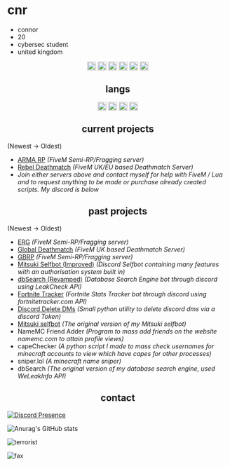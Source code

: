 <h1>cnr</h1>

- connor
- 20
- cybersec student
- united kingdom

<p align="center">
<a href="https://twitter.com/c123786/" target="blank"><img align="center" src="https://cdn.jsdelivr.net/npm/simple-icons@3.0.1/icons/twitter.svg" alt="twitter" height="20" width="20" /></a>
  <a href="https://instagr.am/connuhs/" target="blank"><img align="center" src="https://cdn.jsdelivr.net/npm/simple-icons@3.0.1/icons/instagram.svg" alt="instagram" height="20" width="20" /></a>
<a href="https://github.com/terrorist/" target="blank"><img align="center" src="https://cdn.jsdelivr.net/npm/simple-icons@3.0.1/icons/github.svg" alt="github" height="20" width="20" /></a>
<a href="https://t.me/squirted/" target="blank"><img align="center" src="https://cdn.jsdelivr.net/npm/simple-icons@3.0.1/icons/telegram.svg" alt="telegram" height="20" width="20" /></a>
  <a href="https://twitch.tv/cnr1337/" target="blank"><img align="center" src="https://cdn.jsdelivr.net/npm/simple-icons@3.0.1/icons/twitch.svg" alt="twitch" height="20" width="20" /></a>
<a href="https://youtube.com/cnr69/" target="blank"><img align="center" src="https://cdn.jsdelivr.net/npm/simple-icons@3.0.1/icons/youtube.svg" alt="youtube" height="20" width="20" /></a>
</p>

<h2 align="center">langs</h2>

<p align="center">
<img align="center" src="https://cdn.jsdelivr.net/npm/simple-icons@3.0.1/icons/python.svg" alt="python" height="20" width="20" />
<img align="center" src="https://cdn.jsdelivr.net/npm/simple-icons@3.0.1/icons/lua.svg" alt="lua" height="20" width="20" />
<img align="center" src="https://cdn.jsdelivr.net/npm/simple-icons@3.0.1/icons/csharp.svg" alt="csharp" height="20" width="20" />
<img align="center" src="https://cdn.jsdelivr.net/npm/simple-icons@3.0.1/icons/node-dot-js.svg" alt="nodejs" height="20" width="20" />
</p>

<h2 align="center">current projects</h2>

(Newest -> Oldest)
- [ARMA RP](https://discord.gg/armarp) *(FiveM Semi-RP/Fragging server)*
- [Rebel Deathmatch](https://discord.gg/rebeldm) *(FiveM UK/EU based Deathmatch Server)*
- *Join either servers above and contact myself for help with FiveM / Lua and to request anything to be made or purchase already created scripts. My discord is below*

<h2 align="center">past projects</h2>

(Newest -> Oldest)
- [ERG](https://discord.io/ergfivem) *(FiveM Semi-RP/Fragging server)*
- [Global Deathmatch](https://github.com/globaldeathmatch) *(FiveM UK based Deathmatch Server)*
- [GBRP](https://discord.io/gbrpfivem) *(FiveM Semi-RP/Fragging server)*
- [Mitsuki Selfbot (Improved)](https://discord.gg/7mv5RKKcNx) *(Discord Selfbot containing many features with an authorisation system built in)*
- [dbSearch (Revamped)](https://discord.gg/p4fM2Y7K5x) *(Database Search Engine bot through discord using LeakCheck API)*
- [Fortnite Tracker](https://discord.ly/cnr-tracker) *(Fortnite Stats Tracker bot through discord using fortnitetracker.com API)*
- [Discord Delete DMs](https://github.com/terrorist/discord-delete-dms) *(Small python utility to delete discord dms via a discord Token)*
- [Mitsuki selfbot](https://discord.gg/7mv5RKKcNx) *(The original version of my Mitsuki selfbot)*
- NameMC Friend Adder *(Program to mass add friends on the website namemc.com to attain profile views)*
- capeChecker *(A python script I made to mass check usernames for minecraft accounts to view which have capes for other processes)*
- sniper.lol *(A minecraft name sniper)*
- dbSearch *(The original version of my database search engine, used WeLeakInfo API)*

<h2 align="center">contact</h2>

[![Discord Presence](https://lanyard-profile-readme.vercel.app/api/609044650019258407?theme=dark&bg=000000&animated=true&hideDiscrim=false&borderRadius=10px&idleMessage=Suck%20your%20mum)](https://discord.com/users/609044650019258407)

![Anurag's GitHub stats](https://github-readme-stats.vercel.app/api?username=terrorist&count_private=true&show_icons=true&theme=dracula)
<p><img align="center" src="https://github-readme-streak-stats.herokuapp.com/?user=terrorist&" alt="terrorist" /></p>
<img src="https://komarev.com/ghpvc/?username=terrorist&color=lightgray" alt="fax" width="" height="">

